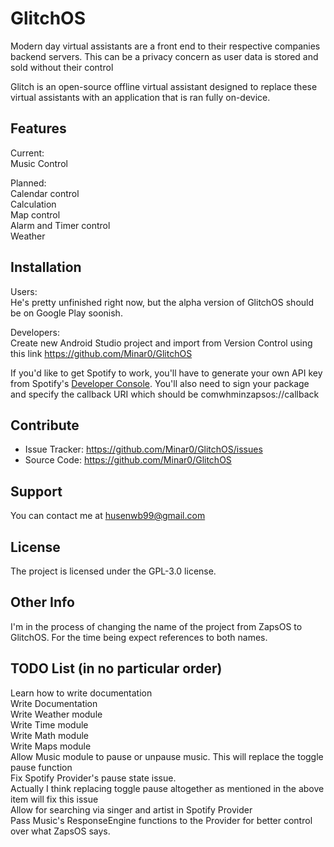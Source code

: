 GlitchOS
========

Modern day virtual assistants are a front end to their respective companies backend servers. This can be a privacy concern as user data is stored and sold without their control

Glitch is an open-source offline virtual assistant designed to replace these virtual assistants with an application that is ran fully on-device.


Features
--------

Current:<br />
Music Control<br />

Planned:<br />
Calendar control<br />
Calculation<br />
Map control<br />
Alarm and Timer control<br />
Weather<br />


Installation
------------

Users:<br />
He's pretty unfinished right now, but the alpha version of GlitchOS should be on Google Play soonish.<br />

Developers:<br />
Create new Android Studio project and import from Version Control using this link https://github.com/Minar0/GlitchOS<br />

If you'd like to get Spotify to work, you'll have to generate your own API key from Spotify's [Developer Console](https://developer.spotify.com/). You'll also need to sign your package and specify the callback URI which should be comwhminzapsos://callback


Contribute
----------

- Issue Tracker: https://github.com/Minar0/GlitchOS/issues
- Source Code: https://github.com/Minar0/GlitchOS


Support
-------

You can contact me at husenwb99@gmail.com


License
-------

The project is licensed under the GPL-3.0 license.


Other Info
-------
I'm in the process of changing the name of the project from ZapsOS to GlitchOS. For the time being expect references to both names.


TODO List (in no particular order)
-------
Learn how to write documentation<br />
Write Documentation<br />
Write Weather module<br />
Write Time module<br />
Write Math module<br />
Write Maps module<br />
Allow Music module to pause or unpause music. This will replace the toggle pause function<br />
Fix Spotify Provider's pause state issue.<br />
  Actually I think replacing toggle pause altogether as mentioned in the above item will fix this issue<br />
Allow for searching via singer and artist in Spotify Provider<br />
Pass Music's ResponseEngine functions to the Provider for better control over what ZapsOS says.<br />
